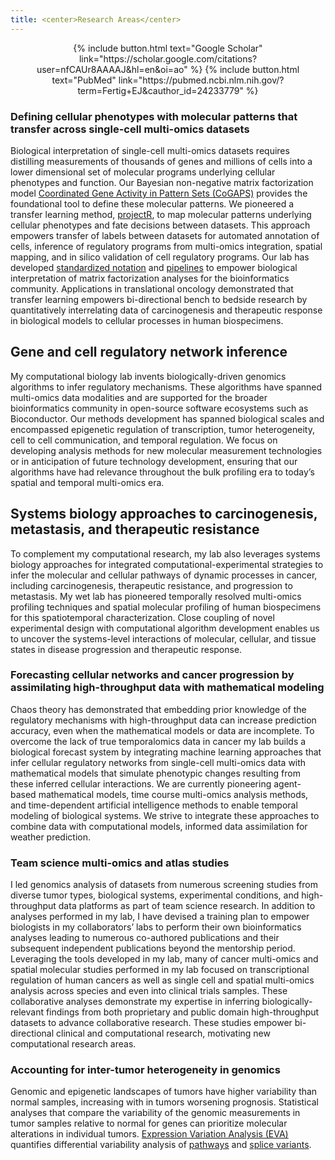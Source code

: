 ```yaml
---
title: <center>Research Areas</center>
---
```

<p>
  <div><center>{% include button.html text="Google Scholar" link="https://scholar.google.com/citations?user=nfCAUr8AAAAJ&hl=en&oi=ao" %} {% include button.html text="PubMed" link="https://pubmed.ncbi.nlm.nih.gov/?term=Fertig+EJ&cauthor_id=24233779" %}</center></div>
</p>

### Defining cellular phenotypes with molecular patterns that transfer across single-cell multi-omics datasets

Biological interpretation of single-cell multi-omics datasets requires distilling measurements of thousands of genes and millions of cells into a lower dimensional set of molecular programs underlying cellular phenotypes and function. Our Bayesian non-negative matrix factorization model <a href="https://www.bioconductor.org/packages/release/bioc/html/CoGAPS.html" target="_blank">Coordinated Gene Activity in Pattern Sets (CoGAPS)</a> provides the foundational tool to define these molecular patterns. We pioneered a transfer learning method, <a href="https://www.bioconductor.org/packages/release/bioc/html/projectR.html" target="_blank">projectR</a>, to map molecular patterns underlying cellular phenotypes and fate decisions between datasets. This approach empowers transfer of labels between datasets for automated annotation of cells, inference of regulatory programs from multi-omics integration, spatial mapping, and in silico validation of cell regulatory programs. Our lab has developed <a href="https://pubmed.ncbi.nlm.nih.gov/30143323/" target="_blank">standardized notation</a> and <a href="https://doi.org/10.1101/2022.07.09.499398" target="_blank">pipelines</a> to empower biological interpretation of matrix factorization analyses for the bioinformatics community. Applications in translational oncology demonstrated that transfer learning empowers bi-directional bench to bedside research by quantitatively interrelating data of carcinogenesis and therapeutic response in biological models to cellular processes in human biospecimens.  

## Gene and cell regulatory network inference

My computational biology lab invents biologically-driven genomics algorithms to infer regulatory mechanisms. These algorithms have spanned multi-omics data modalities and are supported for the broader bioinformatics community in open-source software ecosystems such as Bioconductor. Our methods development has spanned biological scales and encompassed epigenetic regulation of transcription, tumor heterogeneity, cell to cell communication, and temporal regulation. We focus on developing analysis methods for new molecular measurement technologies or in anticipation of future technology development, ensuring that our algorithms have had relevance throughout the bulk profiling era to today’s spatial and temporal multi-omics era.

## Systems biology approaches to carcinogenesis, metastasis, and therapeutic resistance

To complement my computational research, my lab also leverages systems biology approaches for integrated computational-experimental strategies to infer the molecular and cellular pathways of dynamic processes in cancer, including carcinogenesis, therapeutic resistance, and progression to metastasis. My wet lab has pioneered temporally resolved multi-omics profiling techniques and spatial molecular profiling of human biospecimens for this spatiotemporal characterization. Close coupling of novel experimental design with computational algorithm development enables us to uncover the systems-level interactions of molecular, cellular, and tissue states in disease progression and therapeutic response. 


### Forecasting cellular networks and cancer progression by assimilating high-throughput data with mathematical modeling

Chaos theory has demonstrated that embedding prior knowledge of the regulatory mechanisms with high-throughput data can increase prediction accuracy, even when the mathematical models or data are incomplete. To overcome the lack of true temporalomics data in cancer my lab builds a biological forecast system by integrating machine learning approaches that infer cellular regulatory networks from single-cell multi-omics data with mathematical models that simulate phenotypic changes resulting from these inferred cellular interactions. We are currently pioneering agent-based mathematical models, time course multi-omics analysis methods, and time-dependent artificial intelligence methods to enable temporal modeling of biological systems. We strive to integrate these approaches to combine data with computational models, informed data assimilation for weather prediction.

### Team science multi-omics and atlas studies

I led genomics analysis of datasets from numerous screening studies from diverse tumor types, biological systems, experimental conditions, and high-throughput data platforms as part of team science research. In addition to analyses performed in my lab, I have devised a training plan to empower biologists in my collaborators’ labs to perform their own bioinformatics analyses leading to numerous co-authored publications and their subsequent independent publications beyond the mentorship period. Leveraging the tools developed in my lab, many of cancer multi-omics and spatial molecular studies performed in my lab focused on transcriptional regulation of human cancers as well as single cell and spatial multi-omics analysis across species and even into clinical trials samples. These collaborative analyses demonstrate my expertise in inferring biologically-relevant findings from both proprietary and public domain high-throughput datasets to advance collaborative research. These studies empower bi-directional clinical and computational research, motivating new computational research areas. 

### Accounting for inter-tumor heterogeneity in genomics

Genomic and epigenetic landscapes of tumors have higher variability than normal samples, increasing with in tumors worsening prognosis. Statistical analyses that compare the variability of the genomic measurements in tumor samples relative to normal for genes can prioritize molecular alterations in individual tumors. <a href="https://www.bioconductor.org/packages/release/bioc/html/GSReg.html" target="_blank">Expression Variation Analysis (EVA)</a> quantifies differential variability analysis of <a href="https://dx.doi.org/10.4137%2FCIN.S14066" target="_blank">pathways</a> and <a href="https://doi.org/10.1101/091637" target="_blank">splice variants</a>.


<!-- <div><center>{% include button.html text="Publications" link="https://fertiglab.github.io/publications/" %}</center></div>
<be> -->
